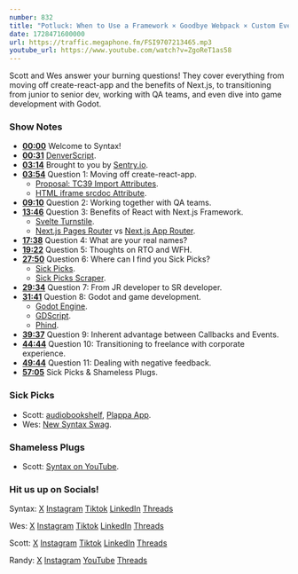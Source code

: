 ```yaml
---
number: 832
title: "Potluck: When to Use a Framework × Goodbye Webpack × Custom Events in React + More!"
date: 1728471600000
url: https://traffic.megaphone.fm/FSI9707213465.mp3
youtube_url: https://www.youtube.com/watch?v=ZgoReT1as58
---
```


Scott and Wes answer your burning questions! They cover everything from moving off create-react-app and the benefits of Next.js, to transitioning from junior to senior dev, working with QA teams, and even dive into game development with Godot.

### Show Notes

* **[00:00](#t=00:00)** Welcome to Syntax!
* **[00:31](#t=00:31)** [DenverScript](https://denverscript.com/).
* **[03:14](#t=03:14)** Brought to you by [Sentry.io](https://sentry.io/syntax).
* **[03:54](#t=03:54)** Question 1: Moving off create-react-app.
  * [Proposal: TC39 Import Attributes](https://github.com/tc39/proposal-import-attributes).
  * [HTML iframe srcdoc Attribute](https://www.w3schools.com/tags/att_iframe_srcdoc.asp).
* **[09:10](#t=09:10)** Question 2: Working together with QA teams.
* **[13:46](#t=13:46)** Question 3: Benefits of React with Next.js Framework.
  * [Svelte Turnstile](https://github.com/ghostdevv/svelte-turnstile).
  * [Next.js Pages Router](https://nextjs.org/docs/pages) vs [Next.js App Router](https://nextjs.org/docs/app).
* **[17:38](#t=17:38)** Question 4: What are your real names?
* **[19:22](#t=19:22)** Question 5: Thoughts on RTO and WFH.
* **[27:50](#t=27:50)** Question 6: Where can I find you Sick Picks?
  * [Sick Picks](https://syntax.fm/sickpicks).
  * [Sick Picks Scraper](https://github.com/syntaxfm/website/blob/main/src/routes/(site)/sickpicks/%2Bpage.server.ts).
* **[29:34](#t=29:34)** Question 7: From JR developer to SR developer.
* **[31:41](#t=31:41)** Question 8: Godot and game development.
  * [Godot Engine](https://godotengine.org/).
  * [GDScript](https://docs.godotengine.org/en/stable/tutorials/scripting/gdscript/gdscript_basics.html).
  * [Phind](https://www.phind.com/).
* **[39:37](#t=39:37)** Question 9: Inherent advantage between Callbacks and Events.
* **[44:44](#t=44:44)** Question 10: Transitioning to freelance with corporate experience.
* **[49:44](#t=49:44)** Question 11: Dealing with negative feedback.
* **[57:05](#t=57:05)** Sick Picks & Shameless Plugs.

### Sick Picks

- Scott: [audiobookshelf](https://github.com/advplyr/audiobookshelf), [Plappa App](https://plappa.me/).
- Wes: [New Syntax Swag](https://sentry.shop/).

### Shameless Plugs

- Scott: [Syntax on YouTube](https://youtube.com/@syntaxfm).

### Hit us up on Socials!

Syntax: [X](https://twitter.com/syntaxfm) [Instagram](https://www.instagram.com/syntax_fm/) [Tiktok](https://www.tiktok.com/@syntaxfm) [LinkedIn](https://www.linkedin.com/company/96077407/admin/feed/posts/) [Threads](https://www.threads.net/@syntax_fm)

Wes: [X](https://twitter.com/wesbos) [Instagram](https://www.instagram.com/wesbos/) [Tiktok](https://www.tiktok.com/@wesbos) [LinkedIn](https://www.linkedin.com/in/wesbos/) [Threads](https://www.threads.net/@wesbos)

Scott: [X](https://twitter.com/stolinski) [Instagram](https://www.instagram.com/stolinski/) [Tiktok](https://www.tiktok.com/@stolinski) [LinkedIn](https://www.linkedin.com/in/stolinski/) [Threads](https://www.threads.net/@stolinski)

Randy: [X](https://twitter.com/randyrektor) [Instagram](https://www.instagram.com/randyrektor/) [YouTube](https://www.youtube.com/@randyrektor) [Threads](https://www.threads.net/@randyrektor)
